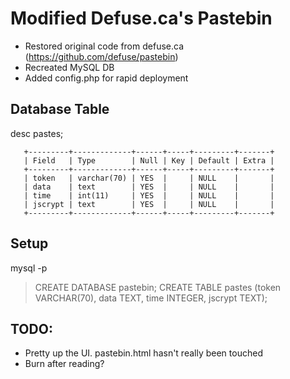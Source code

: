 Modified Defuse.ca's Pastebin
=============================


- Restored original code from defuse.ca (https://github.com/defuse/pastebin)
- Recreated MySQL DB
- Added config.php for rapid deployment

Database Table
--------------
 desc pastes;
 ```
    +---------+-------------+------+-----+---------+-------+
    | Field   | Type        | Null | Key | Default | Extra |
    +---------+-------------+------+-----+---------+-------+
    | token   | varchar(70) | YES  |     | NULL    |       |
    | data    | text        | YES  |     | NULL    |       |
    | time    | int(11)     | YES  |     | NULL    |       |
    | jscrypt | text        | YES  |     | NULL    |       |
    +---------+-------------+------+-----+---------+-------+
```
Setup
-----
mysql -p
> CREATE DATABASE pastebin;
> CREATE TABLE pastes (token VARCHAR(70), data TEXT, time INTEGER, jscrypt TEXT);

TODO:
-----
- Pretty up the UI. pastebin.html hasn't really been touched
- Burn after reading?
